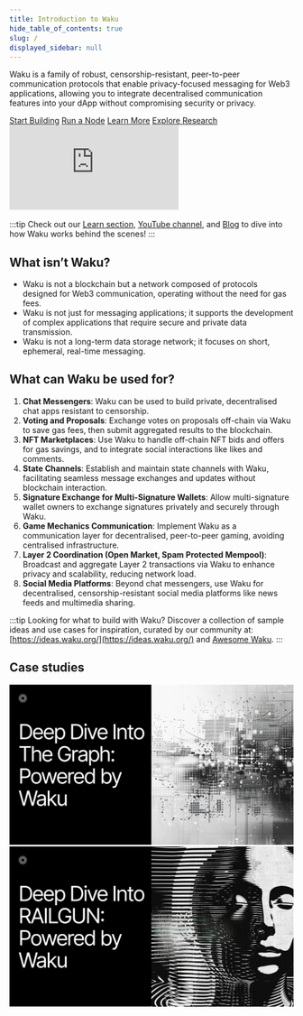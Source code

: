 ```yaml
---
title: Introduction to Waku
hide_table_of_contents: true
slug: /
displayed_sidebar: null
---
```


Waku is a family of robust, censorship-resistant, peer-to-peer communication protocols that enable privacy-focused messaging for Web3 applications, allowing you to integrate decentralised communication features into your dApp without compromising security or privacy.

<div class="cta-buttons">
  <a href="/build/javascript/" class="button button--primary">Start Building</a>
  <a href="/run-node/" class="button button--primary">Run a Node</a>
  <a href="/learn/" class="button button--primary">Learn More</a>
  <a href="/research/" class="button button--primary">Explore Research</a>
</div>



<div class="video-container">
  <iframe class="yt-video" src="https://www.youtube.com/embed/nIWx5Vp_Qxk" title="Waku Tutorial 001: Introduction to Waku" frameborder="0" allow="accelerometer; autoplay; clipboard-write; encrypted-media; gyroscope; picture-in-picture; web-share" allowfullscreen></iframe>
</div>

:::tip
Check out our [Learn section](/learn/waku-network), [YouTube channel](https://www.youtube.com/@wakuorg), and [Blog](https://blog.waku.org/) to dive into how Waku works behind the scenes!
:::

## What isn’t Waku?

- Waku is not a blockchain but a network composed of protocols designed for Web3 communication, operating without the need for gas fees.
- Waku is not just for messaging applications; it supports the development of complex applications that require secure and private data transmission.
- Waku is not a long-term data storage network; it focuses on short, ephemeral, real-time messaging.

## What can Waku be used for?

1. **Chat Messengers**: Waku can be used to build private, decentralised chat apps resistant to censorship.
2. **Voting and Proposals**: Exchange votes on proposals off-chain via Waku to save gas fees, then submit aggregated results to the blockchain.
3. **NFT Marketplaces**: Use Waku to handle off-chain NFT bids and offers for gas savings, and to integrate social interactions like likes and comments.
4. **State Channels**: Establish and maintain state channels with Waku, facilitating seamless message exchanges and updates without blockchain interaction.
5. **Signature Exchange for Multi-Signature Wallets**: Allow multi-signature wallet owners to exchange signatures privately and securely through Waku.
6. **Game Mechanics Communication**: Implement Waku as a communication layer for decentralised, peer-to-peer gaming, avoiding centralised infrastructure.
7. **Layer 2 Coordination (Open Market, Spam Protected Mempool)**: Broadcast and aggregate Layer 2 transactions via Waku to enhance privacy and scalability, reducing network load.
8. **Social Media Platforms**: Beyond chat messengers, use Waku for decentralised, censorship-resistant social media platforms like news feeds and multimedia sharing.

:::tip
Looking for what to build with Waku? Discover a collection of sample ideas and use cases for inspiration, curated by our community at: [https://ideas.waku.org/](https://ideas.waku.org/) and [Awesome Waku](https://github.com/waku-org/awesome-waku/).
:::

## Case studies

<div class="case-study-container">
  <a href="https://blog.waku.org/2024-05-13-the-graph-case-study/" target="_blank" rel="noopener noreferrer"><img src="/img/graph-use-case.jpeg" /></a>
  <a href="https://blog.waku.org/2024-04-26-railgun-case-study/" target="_blank" rel="noopener noreferrer"><img src="/img/railgun-use-case.jpeg" /></a>
</div>
